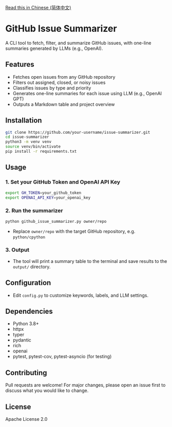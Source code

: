 [//]: # (English README)

[Read this in Chinese (简体中文)](README.zh.md)

# GitHub Issue Summarizer

A CLI tool to fetch, filter, and summarize GitHub issues, with one-line summaries generated by LLMs (e.g., OpenAI).

## Features
- Fetches open issues from any GitHub repository
- Filters out assigned, closed, or noisy issues
- Classifies issues by type and priority
- Generates one-line summaries for each issue using LLM (e.g., OpenAI GPT)
- Outputs a Markdown table and project overview

## Installation
```bash
git clone https://github.com/your-username/issue-summarizer.git
cd issue-summarizer
python3 -m venv venv
source venv/bin/activate
pip install -r requirements.txt
```

## Usage
### 1. Set your GitHub Token and OpenAI API Key
```bash
export GH_TOKEN=your_github_token
export OPENAI_API_KEY=your_openai_key
```
### 2. Run the summarizer
```bash
python github_issue_summarizer.py owner/repo
```
- Replace `owner/repo` with the target GitHub repository, e.g. `python/cpython`

### 3. Output
- The tool will print a summary table to the terminal and save results to the `output/` directory.

## Configuration
- Edit `config.py` to customize keywords, labels, and LLM settings.

## Dependencies
- Python 3.8+
- httpx
- typer
- pydantic
- rich
- openai
- pytest, pytest-cov, pytest-asyncio (for testing)

## Contributing
Pull requests are welcome! For major changes, please open an issue first to discuss what you would like to change.

## License
Apache License 2.0
